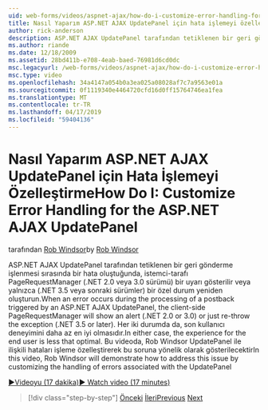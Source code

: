 ```yaml
---
uid: web-forms/videos/aspnet-ajax/how-do-i-customize-error-handling-for-the-aspnet-ajax-updatepanel
title: Nasıl Yaparım ASP.NET AJAX UpdatePanel için hata işlemeyi özelleştirme | Microsoft Docs
author: rick-anderson
description: ASP.NET AJAX UpdatePanel tarafından tetiklenen bir geri gönderme işlenmesi sırasında bir hata oluştuğunda, istemci-tarafı PageRequestManager bir uyarı gösterilir (. NE...
ms.author: riande
ms.date: 12/18/2009
ms.assetid: 28bd411b-e708-4eab-baed-76981d6cd0dc
msc.legacyurl: /web-forms/videos/aspnet-ajax/how-do-i-customize-error-handling-for-the-aspnet-ajax-updatepanel
msc.type: video
ms.openlocfilehash: 34a4147a054b0a3ea025a08028af7c7a9563e01a
ms.sourcegitcommit: 0f1119340e4464720cfd16d0ff15764746ea1fea
ms.translationtype: MT
ms.contentlocale: tr-TR
ms.lasthandoff: 04/17/2019
ms.locfileid: "59404136"
---
```

# <a name="how-do-i-customize-error-handling-for-the-aspnet-ajax-updatepanel"></a><span data-ttu-id="8715d-103">Nasıl Yaparım ASP.NET AJAX UpdatePanel için Hata İşlemeyi Özelleştirme</span><span class="sxs-lookup"><span data-stu-id="8715d-103">How Do I: Customize Error Handling for the ASP.NET AJAX UpdatePanel</span></span>

<span data-ttu-id="8715d-104">tarafından [Rob Windsor](https://twitter.com/robwindsor)</span><span class="sxs-lookup"><span data-stu-id="8715d-104">by [Rob Windsor](https://twitter.com/robwindsor)</span></span>

<span data-ttu-id="8715d-105">ASP.NET AJAX UpdatePanel tarafından tetiklenen bir geri gönderme işlenmesi sırasında bir hata oluştuğunda, istemci-tarafı PageRequestManager (.NET 2.0 veya 3.0 sürümü) bir uyarı gösterilir veya yalnızca (.NET 3.5 veya sonraki sürümler) bir özel durum yeniden oluşturun.</span><span class="sxs-lookup"><span data-stu-id="8715d-105">When an error occurs during the processing of a postback triggered by an ASP.NET AJAX UpdatePanel, the client-side PageRequestManager will show an alert (.NET 2.0 or 3.0) or just re-throw the exception (.NET 3.5 or later).</span></span> <span data-ttu-id="8715d-106">Her iki durumda da, son kullanıcı deneyimini daha az en iyi olmasıdır.</span><span class="sxs-lookup"><span data-stu-id="8715d-106">In either case, the experience for the end user is less that optimal.</span></span> <span data-ttu-id="8715d-107">Bu videoda, Rob Windsor UpdatePanel ile ilişkili hataları işleme özelleştirerek bu soruna yönelik olarak gösterilecektir</span><span class="sxs-lookup"><span data-stu-id="8715d-107">In this video, Rob Windsor will demonstrate how to address this issue by customizing the handling of errors associated with the UpdatePanel</span></span>

[<span data-ttu-id="8715d-108">&#9654;Videoyu (17 dakika)</span><span class="sxs-lookup"><span data-stu-id="8715d-108">&#9654; Watch video (17 minutes)</span></span>](https://channel9.msdn.com/Blogs/ASP-NET-Site-Videos/how-do-i-customize-error-handling-for-the-aspnet-ajax-updatepanel)

> [!div class="step-by-step"]
> <span data-ttu-id="8715d-109">[Önceki](set-up-your-development-environment-for-aspnet-20.md)
> [İleri](how-do-i-use-aspnet-ajax-client-templates.md)</span><span class="sxs-lookup"><span data-stu-id="8715d-109">[Previous](set-up-your-development-environment-for-aspnet-20.md)
[Next](how-do-i-use-aspnet-ajax-client-templates.md)</span></span>
